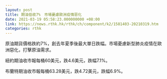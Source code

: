 ```yaml
---
layout: post
title: 期油低收7%　市場憂慮歐洲疫情惡化
date: 2021-03-19 05:58:23.000000000 +08:00
link: https://news.rthk.hk/rthk/ch/component/k2/1581403-20210319.htm
categories: rthk
---
```


原油期貨價格跌約7%，創去年夏季後最大單日跌幅。市場憂慮新型肺炎疫情在歐洲惡化，打擊原油需求。

紐約期油收市報每桶60美元，跌4.6美元，跌幅7.1%。

布蘭特期油收市報每桶63.28美元，跌4.72美元，跌幅6.9%。
